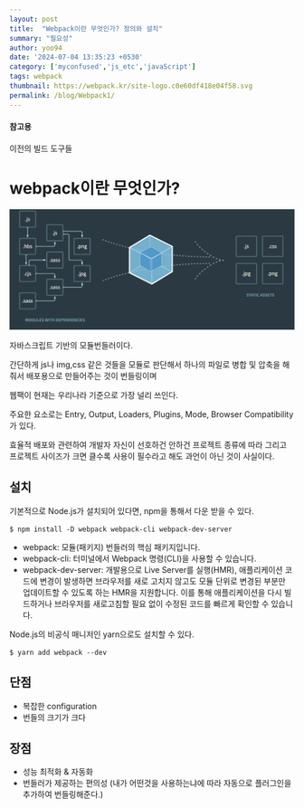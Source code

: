 ```yaml
---
layout: post
title:  "Webpack이란 무엇인가? 정의와 설치"
summary: "필요성"
author: yoo94
date: '2024-07-04 13:35:23 +0530'
category: ['myconfused','js_etc','javaScript']
tags: webpack
thumbnail: https://webpack.kr/site-logo.c0e60df418e04f58.svg
permalink: /blog/Webpack1/
---
```

#### 참고용
<a src="https://survivejs.com/books/webpack/appendices/comparison/">이전의 빌드 도구들</a>

# webpack이란 무엇인가?
<img src="/blog/postImg/webpack1.png" alt="/blog/postImg/webpack1.png" style="max-width:100%;">

자바스크립트 기반의 모듈번들러이다.

간단하게 js나 img,css 같은 것들을 모듈로 판단해서 하나의 파일로 병합 및 압축을 해줘서 배포용으로 만들어주는 것이 번들링이며 

웹팩이 현재는 우리나라 기준으로 가장 널리 쓰인다.

주요한 요소로는 Entry, Output, Loaders, Plugins, Mode, Browser Compatibility가 있다.

효율적 배포와 관련하여 개발자 자신이 선호하건 안하건 프로젝트 종류에 따라 그리고 프로젝트 사이즈가 크면 클수록 사용이 필수라고 해도 과언이 아닌 것이 사실이다.

## 설치
기본적으로 Node.js가 설치되어 있다면, npm을 통해서 다운 받을 수 있다.
```shell
$ npm install -D webpack webpack-cli webpack-dev-server
```

- webpack: 모듈(패키지) 번들러의 핵심 패키지입니다.
- webpack-cli: 터미널에서 Webpack 명령(CLI)을 사용할 수 있습니다.
- webpack-dev-server: 개발용으로 Live Server를 실행(HMR), 
애플리케이션 코드에 변경이 발생하면 브라우저를 새로 고치지 않고도 모듈 단위로 변경된 부분만 업데이트할 수 있도록 하는 HMR을 지원합니다. 
이를 통해 애플리케이션을 다시 빌드하거나 브라우저를 새로고침할 필요 없이 수정된 코드를 빠르게 확인할 수 있습니다.

Node.js의 비공식 매니저인 yarn으로도 설치할 수 있다.
```shell
$ yarn add webpack --dev
```

## 단점
- 복잡한 configuration
- 번들의 크기가 크다

## 장점
- 성능 최적화 & 자동화
- 번들러가 제공하는 편의성 (내가 어떤것을 사용하는냐에 따라 자동으로 플러그인을 추가하여 번들링해준다.)
